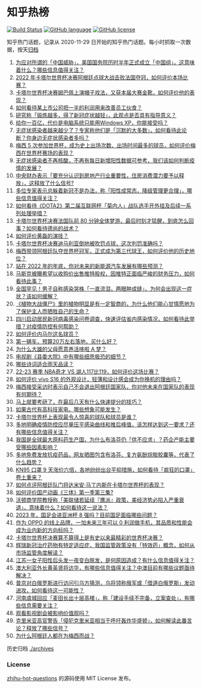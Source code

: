 # 知乎热榜
[![Build Status](https://github.com/ToWeLong/zhihu-hot-questions/workflows/CI/badge.svg)](https://github.com/ToWeLong/zhihu-hot-questions/actions)
[![GitHub language](https://img.shields.io/badge/language-golang-orange.svg)](https://golang.org/)
[![GitHub license](https://img.shields.io/github/license/ToWeLong/zhihu-hot-questions)](https://github.com/ToWeLong/zhihu-hot-questions/blob/main/LICENSE)

知乎热门话题，记录从 2020-11-29 日开始的知乎热门话题。每小时抓取一次数据，按天[归档](./archives)

<!-- BEGIN -->

1. [为应对所谓的「中国威胁」，美国国务院历时半年正式成立「中国组」，这意味着什么？哪些信息值得关注？](https://www.zhihu.com/question/572903786)
1. [2022 年卡塔尔世界杯决赛阿根廷点球大战击败法国夺冠，如何评价本场比赛？](https://www.zhihu.com/question/573009091)
1. [卡塔尔世界杯决赛姆巴佩上演帽子戏法，又获本届大赛金靴，如何评价他的表现？](https://www.zhihu.com/question/570928725)
1. [如何看待某上市公司把一半的利润用来改善员工伙食？](https://www.zhihu.com/question/572302776)
1. [研究称「锻炼越多，得了新冠症状越轻」，此观点是否具有指导意义？](https://www.zhihu.com/question/573053776)
1. [给你一百亿，代价是电脑系统只能用Windows XP，你能接受吗？](https://www.zhihu.com/question/565747828)
1. [无症状感染者越来越少了？专家称他们是「沉默的大多数」，如何看待此论断？你身边无症状感染者多吗？](https://www.zhihu.com/question/572958813)
1. [梅西 5 次参加世界杯，成为史上出场次数、出场时间最多的球员，如何评价梅西在世界杯赛场的表现？](https://www.zhihu.com/question/573023176)
1. [无症状感染者不再核酸，不再有每日新增阳性数据可参考，我们该如何判断疫情的发展？](https://www.zhihu.com/question/572992228)
1. [中央财办表示「要充分认识到房地产行业重要性，住房消费潜力要予以释放」，这释放了什么信号?](https://www.zhihu.com/question/573073236)
1. [多位专家表示总躲着新冠不是办法，称「阳性成常态，降级管理更合理」，哪些信息值得关注？](https://www.zhihu.com/question/573060602)
1. [如何看待《DOTA2》第二届互联网杯「菊内人」战队选手开外挂及后续一系列处理举措？](https://www.zhihu.com/question/572734347)
1. [卡塔尔世界杯决赛法国队前 80 分钟全体梦游，最后时刻才猛醒，到底怎么回事？如何看待德尚的战术？](https://www.zhihu.com/question/573042922)
1. [如何评价黄磊的演技？](https://www.zhihu.com/question/24760631)
1. [卡塔尔世界杯决赛迪马利亚倒地被吹罚点球，这次判罚准确吗？](https://www.zhihu.com/question/573018653)
1. [梅西带领阿根廷队夺世界杯冠军，正式成为第三代球王，如何评价他的历史地位？](https://www.zhihu.com/question/573022646)
1. [站在 2022 年的年底，你对未来的新能源汽车发展有哪些预测？](https://www.zhihu.com/question/572311152)
1. [马斯克被曝希望以收购价出售推特股权，因推特正面临严峻的财务压力，如何看待此事？](https://www.zhihu.com/question/572825529)
1. [全国罕见！男子自称感染哭株「一直流泪，两眼肿成缝」，为何会出现这一症状？该如何缓解？](https://www.zhihu.com/question/572986531)
1. [《植物大战僵尸》里的植物明显是有一定智商的，为什么他们能心甘情愿地为了保护主人而牺牲自己的生命？](https://www.zhihu.com/question/553443537)
1. [四川启动居民新冠病毒感染问卷调查，快速评估省内感染情况，如何看待此举措？对疫情防控有何帮助？](https://www.zhihu.com/question/572958579)
1. [如何评价内马尔这名球员？](https://www.zhihu.com/question/268557397)
1. [第一辆车，预算20万左右落地，买什么好？](https://www.zhihu.com/question/409850061)
1. [为什么大雄的父母愿意养活哆啦 A 梦？](https://www.zhihu.com/question/545685021)
1. [电视剧《县委大院》中有哪些细思极恐的细节？](https://www.zhihu.com/question/571232536)
1. [哪些诗词适合雨天品读？](https://www.zhihu.com/question/541244228)
1. [22-23 赛季 NBA奇才 VS 湖人117比119，如何评价这场比赛？](https://www.zhihu.com/question/573042729)
1. [如何评价 vivo S16 的外观设计，轻薄和设计感会成为你换机的理由吗？](https://www.zhihu.com/question/573059492)
1. [梅西接受采访时表示自己不会退出阿根廷国家队，你对他未来在国家队的表现有何期待？](https://www.zhihu.com/question/573024767)
1. [马上就要考研了，在最后几天有什么快速提分的技巧？](https://www.zhihu.com/question/572708522)
1. [如果古代有高科技家电，哪些想象可能发生？](https://www.zhihu.com/question/572835668)
1. [卡塔尔世界杯上表现最令人惊喜的球队和球员是谁？](https://www.zhihu.com/question/573023746)
1. [多地明确疫情防控应尽量压平感染曲线和推后峰值，该怎样达到这一要求？还有哪些信息值得关注？](https://www.zhihu.com/question/573049405)
1. [我国是全球最大原料药生产国，为什么布洛芬仍「供不应求」？药企产能主要受哪些因素影响？](https://www.zhihu.com/question/572997237)
1. [多地免费发放抗疫药品，网友晒图包含布洛芬、复方氨酚烷胺胶囊等，代表了什么趋势？](https://www.zhihu.com/question/572951937)
1. [KN95 口罩 9 天涨价六倍，各地纷纷出台平抑措施，如何看待「疯狂的口罩」卷土重来？](https://www.zhihu.com/question/572969011)
1. [如何点评阿根廷队门将达米安·马丁内斯在卡塔尔世界杯的表现？](https://www.zhihu.com/question/571615196)
1. [如何评价国产动画《三体》第一季第三集?](https://www.zhihu.com/question/572106650)
1. [沃顿商学院教授称「美联储若延续『鹰派』政策，美经济势必陷入严重衰退」，意味着什么？如何看待这一说法？](https://www.zhihu.com/question/572861436)
1. [2023 年，国足会进亚洲杯 8 强吗？目前国足面临哪些问题？](https://www.zhihu.com/question/572264545)
1. [作为 OPPO 的线上品牌，一加未来三年可以 0 利润做手机，其品质和性能会成为业内新的方向标吗？](https://www.zhihu.com/question/573049833)
1. [卡塔尔世界杯决赛算不算得上是有史以来最精彩的世界杯决赛？](https://www.zhihu.com/question/573022232)
1. [辉瑞新冠治疗药物有特定适应症，我国监管政策没有「特效药」概念，如何从市场监管角度解读？](https://www.zhihu.com/question/572866813)
1. [江苏一女子阳性后头发一夜变白脱发，是何原因造成？有什么信息值得关注？](https://www.zhihu.com/question/573110760)
1. [澳大利亚外长黄英贤将访华，有哪些信息值得关注？中澳目前有哪些议题亟待解决？](https://www.zhihu.com/question/573102672)
1. [普京对白俄罗斯进行访问引乌方猜测，乌将领称俄军或「借道白俄罗斯」发动进攻，如何看待这一可能性？](https://www.zhihu.com/question/573070628)
1. [河南虞城回应「麦田长出十层高楼」，称「建设手续不完备，立案查处」，有哪些信息需要关注？](https://www.zhihu.com/question/573050099)
1. [观看影视剧会被影响价值观吗？](https://www.zhihu.com/question/569746965)
1. [克里米亚高官警告「侵犯克里米亚相当于呼吁轰炸华盛顿」，如何解读此番言论？释放了哪些信号？](https://www.zhihu.com/question/572977865)
1. [为什么阿根廷人都在为梅西而战？](https://www.zhihu.com/question/573022595)

<!-- END -->

历史归档 [./archives](./archives)


### License
[zhihu-hot-questions](https://github.com/towelong/zhihu-hot-questions) 的源码使用 MIT License 发布。